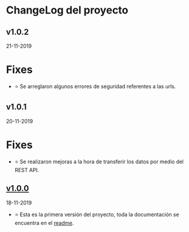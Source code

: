 
# ChangeLog del proyecto

## v1.0.2

21-11-2019
# Fixes
- ⭐  Se arreglaron algunos errores de seguridad referentes a las urls.

## v1.0.1

20-11-2019

# Fixes
- ⭐  Se realizaron mejoras a la hora de transferir los datos por medio del REST API.


## [v1.0.0](https://git.tec.siua.ac.cr/emjimenez/proyecto_diseno/tree/master)
  18-11-2019


- ⭐  Esta es la primera versión del proyecto, toda la documentación se encuentra en el [readme](https://git.tec.siua.ac.cr/emjimenez/proyecto_diseno/blob/master/README.md).
